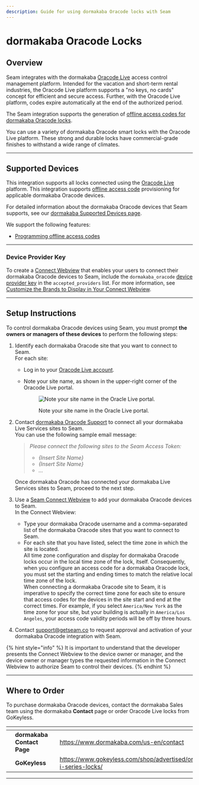 ```yaml
---
description: Guide for using dormakaba Oracode locks with Seam
---
```


# dormakaba Oracode Locks

## Overview

Seam integrates with the dormakaba [Oracode Live](https://www.dormakaba.com/us-en/offering/products/vacation-short-term-rental-solutions/access-control-management/oracode-live--ka\_128503) access control management platform. Intended for the vacation and short-term rental industries, the Oracode Live platform supports a "no keys, no cards" concept for efficient and secure access. Further, with the Oracode Live platform, codes expire automatically at the end of the authorized period.

The Seam integration supports the generation of [offline access codes for dormakaba Oracode locks](../device-and-system-integration-guides/dormakaba-oracode-locks/creating-dormakaba-oracode-offline-access-codes.md).

You can use a variety of dormakaba Oracode smart locks with the Oracode Live platform. These strong and durable locks have commercial-grade finishes to withstand a wide range of climates.

***

## Supported Devices

This integration supports all locks connected using the [Oracode Live](https://www.dormakaba.com/us-en/offering/products/vacation-short-term-rental-solutions/access-control-management/oracode-live--ka\_128503) platform. This integration supports [offline access code](../device-and-system-integration-guides/dormakaba-oracode-locks/creating-dormakaba-oracode-offline-access-codes.md) provisioning for applicable dormakaba Oracode devices.

For detailed information about the dormakaba Oracode devices that Seam supports, see our [dormakaba Supported Devices page](https://www.seam.co/manufacturers/dormakaba).

We support the following features:

* [Programming offline access codes](../products/smart-locks/access-codes/offline-access-codes.md)

***

### Device Provider Key

To create a [Connect Webview](../core-concepts/connect-webviews/) that enables your users to connect their dormakaba Oracode devices to Seam, include the `dormakaba_oracode` [device provider key](../api-clients/connect-webviews/#device-provider-keys) in the `accepted_providers` list. For more information, see [Customize the Brands to Display in Your Connect Webview](../core-concepts/connect-webviews/customizing-connect-webviews.md#customize-the-brands-to-display-in-your-connect-webviews).

***

## Setup Instructions

To control dormakaba Oracode devices using Seam, you must prompt **the owners or managers of these devices** to perform the following steps:

1. Identify each dormakaba Oracode site that you want to connect to Seam.\
   For each site:
   * Log in to your [Oracode Live account](https://www.kabaecodewireless.com).
   *   Note your site name, as shown in the upper-right corner of the Oracode Live portal.

       <figure><img src="../.gitbook/assets/oracode-live-site-name.png" alt="Note your site name in the Oracle Live portal."><figcaption><p>Note your site name in the Oracle Live portal.</p></figcaption></figure>
2.  Contact [dormakaba Oracode Support](mailto:oracode@dormakaba.com) to connect all your dormakaba Live Services sites to Seam.\
    You can use the following sample email message:

    > _Please connect the following sites to the Seam Access Token:_
    >
    > * _{Insert Site Name}_
    > * _{Insert Site Name}_
    > * _..._

    Once dormakaba Oracode has connected your dormakaba Live Services sites to Seam, proceed to the next step.
3. Use a [Seam Connect Webview](../core-concepts/connect-webviews/) to add your dormakaba Oracode devices to Seam.\
   In the Connect Webview:
   * Type your dormakaba Oracode username and a comma-separated list of the dormakaba Oracode sites that you want to connect to Seam.
   * For each site that you have listed, select the time zone in which the site is located.\
     All time zone configuration and display for dormakaba Oracode locks occur in the local time zone of the lock, itself. Consequently, when you configure an access code for a dormakaba Oracode lock, you must set the starting and ending times to match the relative local time zone of the lock.\
     When connecting a dormakaba Oracode site to Seam, it is imperative to specify the correct time zone for each site to ensure that access codes for the devices in the site start and end at the correct times. For example, if you select `America/New York` as the time zone for your site, but your building is actually in `America/Los Angeles`, your access code validity periods will be off by three hours.
4. Contact [support@getseam.co](mailto:support@getseam.co) to request approval and activation of your dormakaba Oracode integration with Seam.

{% hint style="info" %}
It is important to understand that the developer presents the Connect Webview to the device owner or manager, and the device owner or manager types the requested information in the Connect Webview to authorize Seam to control their devices.
{% endhint %}

***

## Where to Order

To purchase dormakaba Oracode devices, contact the dormakaba Sales team using the dormakaba **Contact** page or order Oracode Live locks from GoKeyless.

<table data-view="cards"><thead><tr><th></th><th></th><th></th><th data-hidden data-card-target data-type="content-ref"></th><th data-hidden data-card-cover data-type="files"></th></tr></thead><tbody><tr><td></td><td><strong>dormakaba Contact Page</strong></td><td></td><td><a href="https://www.dormakaba.com/us-en/contact">https://www.dormakaba.com/us-en/contact</a></td><td><a href="../.gitbook/assets/dormakaba-logo.png">dormakaba-logo.png</a></td></tr><tr><td></td><td><strong>GoKeyless</strong></td><td></td><td><a href="https://www.gokeyless.com/shop/advertised/oracode-i-series-locks/">https://www.gokeyless.com/shop/advertised/oracode-i-series-locks/</a></td><td><a href="../.gitbook/assets/gokeyless-logo.png">gokeyless-logo.png</a></td></tr></tbody></table>

***
